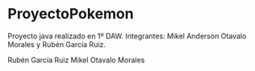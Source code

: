 # ProyectoPokemon
Proyecto java realizado en 1º DAW. Integrantes: Mikel Anderson Otavalo Morales y Rubén García Ruiz.

Rubén García Ruiz
Mikel Otavalo Morales